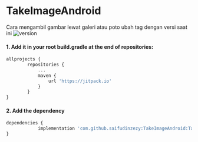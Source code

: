 # TakeImageAndroid

Cara mengambil gambar lewat galeri atau poto
ubah tag dengan versi saat ini ![version](https://jitpack.io/v/saifudinzezy/TakeImageAndroid.svg)

#### 1. Add it in your root build.gradle at the end of repositories:
```javascript
allprojects {
		repositories {
			...
			maven { 
				url 'https://jitpack.io' 
			}
		}
} 
```
  
#### 2.  Add the dependency
```javascript
dependencies {
	        implementation 'com.github.saifudinzezy:TakeImageAndroid:Tag'
}
```
